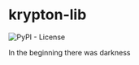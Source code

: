 # krypton-lib

![PyPI - License](https://img.shields.io/pypi/l/krypton-lib)

In the beginning there was darkness
